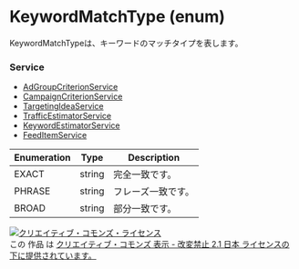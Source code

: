 # KeywordMatchType (enum)
KeywordMatchTypeは、キーワードのマッチタイプを表します。

### Service
+ [AdGroupCriterionService](../services/AdGroupCriterionService.md)
+ [CampaignCriterionService](../services/CampaignCriterionService.md)
+ [TargetingIdeaService](../services/TargetingIdeaService.md)
+ [TrafficEstimatorService](../services/TrafficEstimatorService.md)
+ [KeywordEstimatorService](../services/KeywordEstimatorService.md)
+ [FeedItemService](../services/FeedItemService.md)

| Enumeration | Type | Description | 
|---|---|---|
| EXACT| string| 完全一致です。 |
| PHRASE| string| フレーズ一致です。 |
| BROAD| string| 部分一致です。 |

<a rel="license" href="http://creativecommons.org/licenses/by-nd/2.1/jp/"><img alt="クリエイティブ・コモンズ・ライセンス" style="border-width:0" src="https://i.creativecommons.org/l/by-nd/2.1/jp/88x31.png" /></a><br />この 作品 は <a rel="license" href="http://creativecommons.org/licenses/by-nd/2.1/jp/">クリエイティブ・コモンズ 表示 - 改変禁止 2.1 日本 ライセンスの下に提供されています。</a>
